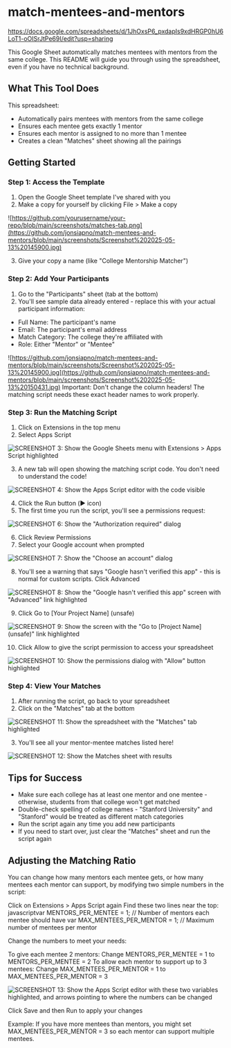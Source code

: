 # match-mentees-and-mentors

https://docs.google.com/spreadsheets/d/1JhOxsP6_pxdapIs9xdHRGP0hU6LoT1-oOISrJtPe69I/edit?usp=sharing

This Google Sheet automatically matches mentees with mentors from the same college. This README will guide you through using the spreadsheet, even if you have no technical background.

## What This Tool Does
This spreadsheet:

- Automatically pairs mentees with mentors from the same college
- Ensures each mentee gets exactly 1 mentor
- Ensures each mentor is assigned to no more than 1 mentee
- Creates a clean "Matches" sheet showing all the pairings

## Getting Started
### Step 1: Access the Template

1. Open the Google Sheet template I've shared with you
2. Make a copy for yourself by clicking File > Make a copy

![https://github.com/yourusername/your-repo/blob/main/screenshots/matches-tab.png](https://github.com/jonsiapno/match-mentees-and-mentors/blob/main/screenshots/Screenshot%202025-05-13%20145900.jpg)

3. Give your copy a name (like "College Mentorship Matcher")

### Step 2: Add Your Participants

1. Go to the "Participants" sheet (tab at the bottom)
2. You'll see sample data already entered - replace this with your actual participant information:

- Full Name: The participant's name
- Email: The participant's email address
- Match Category: The college they're affiliated with
- Role: Either "Mentor" or "Mentee"

![https://github.com/jonsiapno/match-mentees-and-mentors/blob/main/screenshots/Screenshot%202025-05-13%20145900.jpg](https://github.com/jonsiapno/match-mentees-and-mentors/blob/main/screenshots/Screenshot%202025-05-13%20150431.jpg)
Important: Don't change the column headers! The matching script needs these exact header names to work properly.

### Step 3: Run the Matching Script

1. Click on Extensions in the top menu
2. Select Apps Script

![SCREENSHOT 3: Show the Google Sheets menu with Extensions > Apps Script highlighted](https://github.com/jonsiapno/match-mentees-and-mentors/blob/main/screenshots/Screenshot%202025-05-13%20150652.jpg)

3. A new tab will open showing the matching script code. You don't need to understand the code!

![SCREENSHOT 4: Show the Apps Script editor with the code visible](https://github.com/jonsiapno/match-mentees-and-mentors/blob/main/screenshots/Screenshot%202025-05-13%20150839.jpg)

4. Click the Run button (▶️ icon)
5. The first time you run the script, you'll see a permissions request:

![SCREENSHOT 6: Show the "Authorization required" dialog](https://github.com/jonsiapno/match-mentees-and-mentors/blob/main/screenshots/Screenshot%202025-05-13%20151024.jpg)

6. Click Review Permissions
7. Select your Google account when prompted

![SCREENSHOT 7: Show the "Choose an account" dialog](https://github.com/jonsiapno/match-mentees-and-mentors/blob/main/screenshots/Screenshot%202025-05-13%20151145.jpg)

8. You'll see a warning that says "Google hasn't verified this app" - this is normal for custom scripts. Click Advanced

![SCREENSHOT 8: Show the "Google hasn't verified this app" screen with "Advanced" link highlighted](https://github.com/jonsiapno/match-mentees-and-mentors/blob/main/screenshots/Screenshot%202025-05-13%20151314.jpg)

9. Click Go to [Your Project Name] (unsafe)

![SCREENSHOT 9: Show the screen with the "Go to [Project Name] (unsafe)" link highlighted](https://github.com/jonsiapno/match-mentees-and-mentors/blob/main/screenshots/Screenshot%202025-05-13%20151420.jpg)

10. Click Allow to give the script permission to access your spreadsheet

![SCREENSHOT 10: Show the permissions dialog with "Allow" button highlighted](https://github.com/jonsiapno/match-mentees-and-mentors/blob/main/screenshots/Screenshot%202025-05-13%20151540.jpg)

### Step 4: View Your Matches

1. After running the script, go back to your spreadsheet
2. Click on the "Matches" tab at the bottom

![SCREENSHOT 11: Show the spreadsheet with the "Matches" tab highlighted](https://github.com/jonsiapno/match-mentees-and-mentors/blob/main/screenshots/Screenshot%202025-05-13%20151856.jpg)

3. You'll see all your mentor-mentee matches listed here!

![SCREENSHOT 12: Show the Matches sheet with results](https://github.com/jonsiapno/match-mentees-and-mentors/blob/main/screenshots/Screenshot%202025-05-13%20152001.jpg)

## Tips for Success

- Make sure each college has at least one mentor and one mentee - otherwise, students from that college won't get matched
- Double-check spelling of college names - "Stanford University" and "Stanford" would be treated as different match categories
- Run the script again any time you add new participants
- If you need to start over, just clear the "Matches" sheet and run the script again

## Adjusting the Matching Ratio
You can change how many mentors each mentee gets, or how many mentees each mentor can support, by modifying two simple numbers in the script:

Click on Extensions > Apps Script again
Find these two lines near the top:
javascriptvar MENTORS_PER_MENTEE = 1; // Number of mentors each mentee should have
var MAX_MENTEES_PER_MENTOR = 1; // Maximum number of mentees per mentor

Change the numbers to meet your needs:

To give each mentee 2 mentors: Change MENTORS_PER_MENTEE = 1 to MENTORS_PER_MENTEE = 2
To allow each mentor to support up to 3 mentees: Change MAX_MENTEES_PER_MENTOR = 1 to MAX_MENTEES_PER_MENTOR = 3

![SCREENSHOT 13: Show the Apps Script editor with these two variables highlighted, and arrows pointing to where the numbers can be changed](https://github.com/jonsiapno/match-mentees-and-mentors/blob/main/screenshots/Screenshot%202025-05-13%20152336.jpg)

Click Save and then Run to apply your changes

Example: If you have more mentees than mentors, you might set MAX_MENTEES_PER_MENTOR = 3 so each mentor can support multiple mentees.
